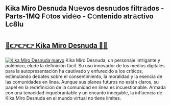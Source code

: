 ## Kika Miro Desnuda N𝚞𝚎vos desn𝚞dos filtr𝚊dos - Parts-1MQ F𝚘tos vid𝚎o - C𝚘ntenido atr𝚊ctivo Lc8Iu

# <h2><a href="http://mbb0z0.tromn.icu/?c=Kika+Miro+Desnuda">🔗👉👉👉 Kika Miro Desnuda 🔗🔗</a></h2>

[![Kika Miro Desnuda nuevo](https://i.imgur.com/pEAQMta.gif)](http://mbb0z0.tromn.icu/?c=Kika+Miro+Desnuda)
Kika Miro Desnuda, un personaje intrigante y polémico, elude la definición fácil. Su uso innovador de los medios digitales para la autopresentación ha cautivado y enfurecido a los críticos, estimulando debates sobre el consentimiento, la moralidad y la esencia de las comunidades en línea. Aunque sus planes futuros no están claros, su papel en la redefinición de la comunidad en línea es incuestionable. Armada con una tenacidad inquebrantable y un encanto innegable, la influencia de Kika Miro Desnuda en el mundo virtual no tiene límites.
